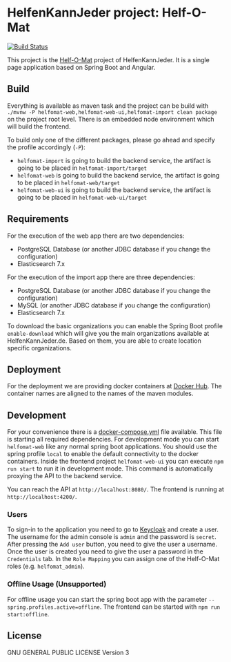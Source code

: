 # HelfenKannJeder project: Helf-O-Mat

[![Build Status](https://travis-ci.org/HelfenKannJeder/helf-o-mat.svg?branch=master)](https://travis-ci.org/HelfenKannJeder/helf-o-mat)

This project is the [Helf-O-Mat](http://helf-o-mat.de) project of HelfenKannJeder.
It is a single page application based on Spring Boot and Angular.

## Build

Everything is available as maven task and the project can be build with `./mvnw -P helfomat-web,helfomat-web-ui,helfomat-import clean package` on the project root level.
There is an embedded node environment which will build the frontend.

To build only one of the different packages, please go ahead and specify the profile accordingly (`-P`):
* `helfomat-import` is going to build the backend service, the artifact is going to be placed in `helfomat-import/target`
* `helfomat-web` is going to build the backend service, the artifact is going to be placed in `helfomat-web/target`
* `helfomat-web-ui` is going to build the backend service, the artifact is going to be placed in `helfomat-web-ui/target`

## Requirements

For the execution of the web app there are two dependencies:

* PostgreSQL Database (or another JDBC database if you change the configuration)
* Elasticsearch 7.x

For the execution of the import app there are three dependencies:

* PostgreSQL Database (or another JDBC database if you change the configuration)
* MySQL (or another JDBC database if you change the configuration)
* Elasticsearch 7.x

To download the basic organizations you can enable the Spring Boot profile `enable-download` which will give you the main organizations available at HelfenKannJeder.de.
Based on them, you are able to create location specific organizations.

## Deployment

For the deployment we are providing docker containers at [Docker Hub](https://hub.docker.com/u/helfenkannjeder).
The container names are aligned to the names of the maven modules. 

## Development

For your convenience there is a [docker-compose.yml](helfomat-docker/docker-compose.yml) file available.
This file is starting all required dependencies.
For development mode you can start `helfomat-web` like any normal spring boot applications.
You should use the spring profile `local` to enable the default connectivity to the docker containers.
Inside the frontend project `helfomat-web-ui` you can execute `npm run start` to run it in development mode.
This command is automatically proxying the API to the backend service.

You can reach the API at `http://localhost:8080/`.
The frontend is running at `http://localhost:4200/`.

### Users

To sign-in to the application you need to go to [Keycloak](http://localhost:8085/auth/admin/master/console/#/realms/helfomat/users) and create a user.
The username for the admin console is `admin` and the password is `secret`.
After pressing the `Add user` button, you need to give the user a username.
Once the user is created you need to give the user a password in the `Credentials` tab.
In the `Role Mapping` you can assign one of the Helf-O-Mat roles (e.g. `helfomat_admin`).

### Offline Usage (Unsupported)

For offline usage you can start the spring boot app with the parameter `--spring.profiles.active=offline`.
The frontend can be started with `npm run start:offline`.

## License

GNU GENERAL PUBLIC LICENSE Version 3
